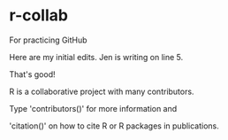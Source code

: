 # r-collab
For practicing GitHub

Here are my initial edits.
Jen is writing on line 5. 

That's good!

R is a collaborative project with many contributors.

Type 'contributors()' for more information and

'citation()' on how to cite R or R packages in publications.

